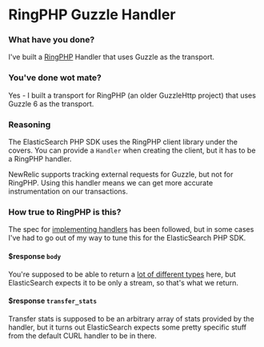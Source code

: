 # RingPHP Guzzle Handler

### What have you done?
I've built a [RingPHP](https://github.com/guzzle/RingPHP) Handler that
uses Guzzle as the transport.

### You've done wot mate?
Yes - I built a transport for RingPHP (an older GuzzleHttp project) that
uses Guzzle 6 as the transport.

### Reasoning
The ElasticSearch PHP SDK uses the RingPHP client library under the
covers. You can provide a `Handler` when creating the client, but it has
to be a RingPHP handler.

NewRelic supports tracking external requests for Guzzle, but not for
RingPHP. Using this handler means we can get more accurate instrumentation
on our transactions.

### How true to RingPHP is this?
The spec for [implementing handlers][implementing-handlers] has been
followed, but in some cases I've had to go out of my way to tune this
for the ElasticSearch PHP SDK.

#### $response `body`
You're supposed to be able to return a [lot of different types](http://ringphp.readthedocs.io/en/latest/spec.html#responses) here, but
ElasticSearch expects it to be only a stream, so that's what we return.

#### $response `transfer_stats`
Transfer stats is supposed to be an arbitrary array of stats provided by
the handler, but it turns out ElasticSearch expects some pretty specific
stuff from the default CURL handler to be in there.


[implementing-handlers]: http://ringphp.readthedocs.io/en/latest/client_handlers.html#implementing-handlers